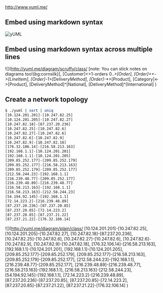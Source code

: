 http://www.yuml.me/

## Embed using markdown syntax
![](http://yuml.me/diagram/scruffy/class/[Customer]<>1->*[Order] "yUML")

## Embed using markdown syntax across multiple lines
![](http://yuml.me/diagram/scruffy/class/
[note: You can stick notes on diagrams too!{bg:cornsilk}],
[Customer]<>1-orders 0..*>[Order],
[Order]++*-*>[LineItem],
[Order]-1>[DeliveryMethod],
[Order]*-*>[Product],
[Category]<->[Product],
[DeliveryMethod]^[National],
[DeliveryMethod]^[International]
)

## Create a network topology
```bash
$ ./yuml | sort | uniq
[10.124.201.201]-[10.247.82.25]
[10.124.201.205]-[10.247.82.27]
[10.247.82.18]-[87.237.20.236]
[10.247.82.25]-[10.247.82.6]
[10.247.82.27]-[10.247.82.6]
[10.247.82.6]-[10.247.82.9]
[10.247.82.9]-[10.247.82.18]
[176.32.106.14]-[216.58.213.163]
[192.168.1.1]-[10.124.201.201]
[192.168.1.1]-[10.124.201.205]
[209.85.252.177]-[209.85.252.179]
[209.85.252.177]-[216.58.213.163]
[209.85.252.179]-[209.85.252.177]
[212.58.244.23]-[192.168.1.1]
[216.239.48.77]-[209.85.252.177]
[216.239.48.89]-[216.239.48.77]
[216.58.213.163]-[192.168.1.1]
[216.58.213.163]-[212.58.244.23]
[54.194.92.145]-[192.168.1.1]
[72.14.223.2]-[216.239.48.89]
[87.237.20.236]-[87.237.20.85]
[87.237.20.85]-[72.14.223.2]
[87.237.20.85]-[87.237.21.22]
[87.237.21.22]-[176.32.106.14]
```

![](http://yuml.me/diagram/plain/class/
		[10.124.201.201]-[10.247.82.25], [10.124.201.205]-[10.247.82.27],
		[10.247.82.18]-[87.237.20.236], [10.247.82.25]-[10.247.82.6],
		[10.247.82.27]-[10.247.82.6], [10.247.82.6]-[10.247.82.9],
		[10.247.82.9]-[10.247.82.18], [176.32.106.14]-[216.58.213.163],
		[192.168.1.1]-[10.124.201.201], [192.168.1.1]-[10.124.201.205],
		[209.85.252.177]-[209.85.252.179], [209.85.252.177]-[216.58.213.163],
		[209.85.252.179]-[209.85.252.177], [212.58.244.23]-[192.168.1.1],
		[216.239.48.77]-[209.85.252.177], [216.239.48.89]-[216.239.48.77],
		[216.58.213.163]-[192.168.1.1], [216.58.213.163]-[212.58.244.23],
		[54.194.92.145]-[192.168.1.1], [72.14.223.2]-[216.239.48.89],
		[87.237.20.236]-[87.237.20.85], [87.237.20.85]-[72.14.223.2],
		[87.237.20.85]-[87.237.21.22], [87.237.21.22]-[176.32.106.14]
)
